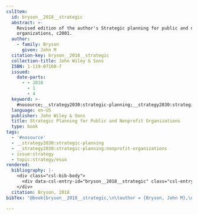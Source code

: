 ```yaml
---
cslItem:
  id: bryson__2018__strategic
  abstract: >-
    Revised edition of the author's Strategic planning for public and nonprofit
    organizations, c2001.
  author:
    - family: Bryson
      given: John M
  citation-key: bryson__2018__strategic
  collection-title: John Wiley & Sons
  ISBN: 1-119-07160-7
  issued:
    date-parts:
      - - 2018
        - 1
        - 4
  keyword: >-
    #nosource;__strategy2030:strategic-planning;__strategy2030:strategic-planning:nonprofit-organizations;collection::strategy::esuo
  language: en-US
  publisher: John Wiley & Sons
  title: Strategic Planning for Public and Nonprofit Organizations
  type: book
tags:
  - '#nosource'
  - __strategy2030:strategic-planning
  - __strategy2030:strategic-planning:nonprofit-organizations
  - issue:strategy
  - topic:strategy/esuo
rendered:
  bibliography: |-
    <div class="csl-bib-body">
      <div data-csl-entry-id="bryson__2018__strategic" class="csl-entry">Bryson, J.M. 2018 <i>Strategic Planning for Public and Nonprofit Organizations</i>. John Wiley &#38; Sons (John Wiley &#38; Sons).</div>
    </div>
  citation: Bryson, 2018
bibTex: "@book{bryson__2018__strategic,\n\tauthor = {Bryson, John M},\n\tseries = {John {Wiley} & {Sons}},\n\tyear = {2018},\n\tmonth = {jan 4},\n\tpublisher = {John Wiley & Sons},\n\ttitle = {Strategic {Planning} for {Public} and {Nonprofit} {Organizations}},\n}\n\n"

---
```

